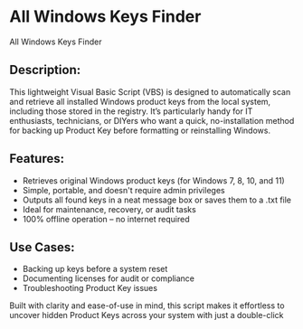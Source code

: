 # All Windows Keys Finder
All Windows Keys Finder

## Description:
This lightweight Visual Basic Script (VBS) is designed to automatically scan and retrieve all installed Windows product keys from the local system, including those stored in the registry. It’s particularly handy for IT enthusiasts, technicians, or DIYers who want a quick, no-installation method for backing up Product Key before formatting or reinstalling Windows.

## Features:

* Retrieves original Windows product keys (for Windows 7, 8, 10, and 11)
* Simple, portable, and doesn't require admin privileges
* Outputs all found keys in a neat message box or saves them to a .txt file
* Ideal for maintenance, recovery, or audit tasks
* 100% offline operation – no internet required
  
## Use Cases:

* Backing up keys before a system reset
* Documenting licenses for audit or compliance
* Troubleshooting Product Key issues

Built with clarity and ease-of-use in mind, this script makes it effortless to uncover hidden Product Keys across your system with just a double-click
